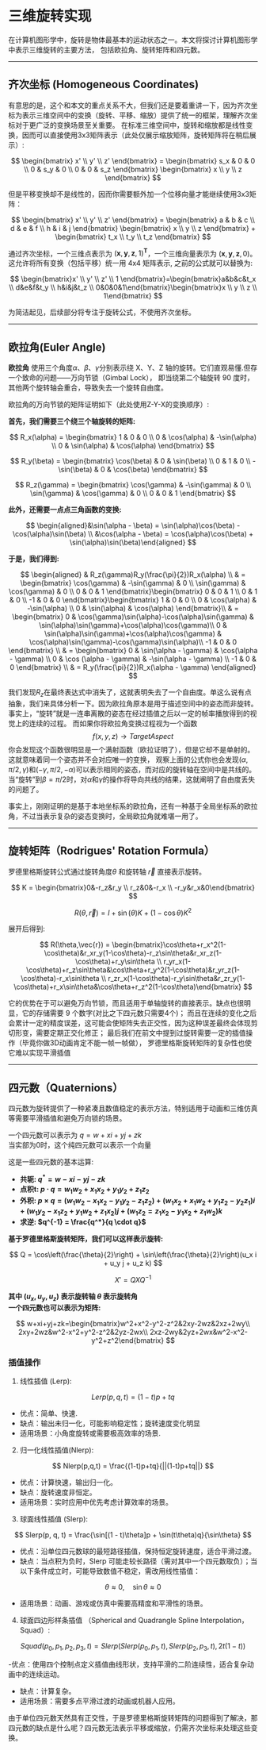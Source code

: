 # 三维旋转实现

在计算机图形学中，旋转是物体最基本的运动状态之一。本文将探讨计算机图形学中表示三维旋转的主要方法，
包括欧拉角、旋转矩阵和四元数。

___

## 齐次坐标 (Homogeneous Coordinates)

有意思的是，这个和本文的重点关系不大，但我们还是要着重讲一下，因为齐次坐标为表示三维空间中的变换（旋转、平移、缩放）提供了统一的框架，理解齐次坐标对于更广泛的变换场景至关重要。
在标准三维空间中，旋转和缩放都是线性变换，因而可以直接使用3x3矩阵表示（此处仅展示缩放矩阵，旋转矩阵将在稍后展示）:

$$
\begin{bmatrix}
x' \\  
y' \\
z'
\end{bmatrix} =
\begin{bmatrix}
s_x & 0 & 0 \\
0 & s_y & 0 \\
0 & 0 & s_z
\end{bmatrix}
\begin{bmatrix}
x \\
y \\
z
\end{bmatrix}
$$

但是平移变换却不是线性的，因而你需要额外加一个位移向量才能继续使用3x3矩阵：

$$
\begin{bmatrix}
x' \\  
y' \\
z'
\end{bmatrix} =
\begin{bmatrix}
a & b & c \\
d & e & f \\
h & i & j
\end{bmatrix}
\begin{bmatrix}
x \\
y \\
z
\end{bmatrix} +
\begin{bmatrix}
t_x \\
t_y \\
t_z
\end{bmatrix}
$$

通过齐次坐标，一个三维点表示为 $(\mathbf{x}, \mathbf{y}, \mathbf{z}, 1)^\mathbf{T}$，一个三维向量表示为 $(\mathbf{x}, \mathbf{y}, \mathbf{z}, 0)$。这允许将所有变换（包括平移）统一用 4x4 矩阵表示,
之前的公式就可以替换为:

$$
\begin{bmatrix}x' \\
y' \\ 
z' \\
1 \end{bmatrix}=\begin{bmatrix}a&b&c&t_x \\
d&e&f&t_y \\ 
h&i&j&t_z \\
0&0&0&1\end{bmatrix}\begin{bmatrix}x \\
y \\
z \\
1\end{bmatrix}
$$

为简洁起见，后续部分将专注于旋转公式，不使用齐次坐标。
___

##  欧拉角(Euler Angle)

**欧拉角**  使用三个角度$\alpha、\beta、\gamma$分别表示绕 X、Y、Z 轴的旋转。它们直观易懂.但存一个致命的问题——万向节锁（Gimbal Lock），
即当绕第二个轴旋转 90 度时，其他两个旋转轴会重合，导致失去一个旋转自由度。

欧拉角的万向节锁的矩阵证明如下（此处使用Z-Y-X的变换顺序）:


__首先，我们需要三个绕三个轴旋转的矩阵:__

$$
R_x(\alpha) = \begin{bmatrix} 1 & 0 & 0 \\
0 & \cos(\alpha) & -\sin(\alpha) \\
0 & \sin(\alpha) & \cos(\alpha) \end{bmatrix} 
$$

$$ 
R_y(\beta) = \begin{bmatrix} \cos(\beta) & 0 & \sin(\beta) \\
0 & 1 & 0 \\
-\sin(\beta) & 0 & \cos(\beta) \end{bmatrix}
$$

$$
R_z(\gamma) = \begin{bmatrix} \cos(\gamma) & -\sin(\gamma) & 0 \\
\sin(\gamma) & \cos(\gamma) & 0 \\
0 & 0 & 1 \end{bmatrix}
$$

__此外，还需要一点点三角函数的变换:__

$$ 
\begin{aligned}&\sin(\alpha - \beta) = \sin(\alpha)\cos(\beta) - \cos(\alpha)\sin(\beta) \\
&\cos(\alpha - \beta) = \cos(\alpha)\cos(\beta) + \sin(\alpha)\sin(\beta)\end{aligned}
$$

__于是，我们得到:__

$$ 
\begin{aligned} 
& R_z(\gamma)R_y(\frac{\pi}{2})R_x(\alpha) \\
& = \begin{bmatrix} \cos(\gamma) & -\sin(\gamma) & 0 \\
\sin(\gamma) & \cos(\gamma) & 0 \\ 
0 & 0 & 1 \end{bmatrix}\begin{bmatrix} 0 & 0 & 1 \\
0 & 1 & 0 \\
-1 & 0 & 0 \end{bmatrix}\begin{bmatrix} 1 & 0 & 0 \\
0 & \cos(\alpha) & -\sin(\alpha) \\ 
0 & \sin(\alpha) & \cos(\alpha) \end{bmatrix}\\
& = \begin{bmatrix} 0 & \cos(\gamma)\sin(\alpha)-\cos(\alpha)\sin(\gamma) & \sin(\alpha)\sin(\gamma)+\cos(\alpha)\cos(\gamma)\\
0 & \sin(\alpha)\sin(\gamma)+\cos(\alpha)\cos(\gamma) & \cos(\alpha)\sin(\gamma)-\cos(\gamma)\sin(\alpha)\\
-1 & 0 & 0 \end{bmatrix} \\
& = \begin{bmatrix} 0 & \sin(\alpha - \gamma) & \cos(\alpha - \gamma) \\ 
0 & \cos (\alpha - \gamma) & -\sin(\alpha - \gamma) \\
-1 & 0 & 0 \end{bmatrix} \\
& = R_y(\frac{\pi}{2})R_x(\alpha - \gamma)
\end{aligned}
$$

我们发现$R_z$在最终表达式中消失了，这就表明失去了一个自由度。单这么说有点抽象，我们来具体分析一下。因为欧拉角原本是用于描述空间中的姿态而非旋转。
事实上，“旋转”就是一连串离散的姿态在经过插值之后以一定的帧率播放得到的视觉上的连续的过程。
而如果你将欧拉角变换过程视为一个函数
$$
f(x, y, z) \rightarrow TargetAspect
$$
你会发现这个函数很明显是一个满射函数（欧拉证明了），但是它却不是单射的。这就意味着同一个姿态并不会对应唯一的变换，
观察上面的公式你也会发现$(\alpha , \pi/2, \gamma)$和$(-\gamma, \pi/2, -\alpha)$可以表示相同的姿态，而对应的旋转轴在空间中是共线的。
当“旋转”到$\beta=\pi/2$时，对$\alpha$和$\gamma$的操作将导向共线的结果，这就阐明了自由度丢失的问题了。

事实上，刚刚证明的是基于本地坐标系的欧拉角，还有一种基于全局坐标系的欧拉角，不过当表示复杂的姿态变换时，全局欧拉角就难堪一用了。

---

## 旋转矩阵（Rodrigues' Rotation Formula）

罗德里格斯旋转公式通过旋转角度$\theta$ 和旋转轴 $\vec{r}$ 直接表示旋转。

$$
K = \begin{bmatrix}0&-r_z&r_y \\
r_z&0&-r_x \\
-r_y&r_x&0\end{bmatrix} 
$$

$$
R(\theta,\vec{r}) = I + \sin(\theta) K + (1 - \cos\theta)K^2
$$

展开后得到:

$$ 
R(\theta,\vec{r}) = 
\begin{bmatrix}\cos\theta+r_x^2(1-\cos\theta)&r_xr_y(1-\cos\theta)-r_z\sin\theta&r_xr_z(1-\cos\theta)+r_y\sin\theta \\
r_yr_x(1-\cos\theta)+r_z\sin\theta&\cos\theta+r_y^2(1-\cos\theta)&r_yr_z(1-\cos\theta)-r_x\sin\theta \\
r_zr_x(1-\cos\theta)-r_y\sin\theta&r_zr_y(1-\cos\theta)+r_x\sin\theta&\cos\theta+r_z^2(1-\cos\theta)\end{bmatrix} 
$$

它的优势在于可以避免万向节锁，而且适用于单轴旋转的直接表示。缺点也很明显，它的存储需要 9 个数字(对比之下四元数只需要4个)；
而且在连续的变化之后会累计一定的精度误差，这可能会使矩阵失去正交性，因为这种误差最终会体现剪切形变，需要定期正交化修正；
最后我们在前文中提到过旋转需要一定的插值操作（毕竟你做3D动画肯定不能一帧一帧做），
罗德里格斯旋转矩阵的复杂性也使它难以实现平滑插值
___
## 四元数（Quaternions）
四元数为旋转提供了一种紧凑且数值稳定的表示方法，特别适用于动画和三维仿真等需要平滑插值和避免万向锁的场景。

一个四元数可以表示为 $q = w + xi + yj + zk$\
当实部为0时，这个纯四元数可以表示一个向量

这是一些四元数的基本运算:
- __共轭: $q^* = w - xi - yj - zk$__
- __点积t: $p \cdot q= w_1w_2 + x_1x_2 + y_1y_2 + z_1z_2$__
- __外积: $p\times q=(w_1w_2-x_1x_2-y_1y_2-z_1z_2)+(w_1x_2+x_1w_2+y_1z_2-y_2z_1)i+(w_1y_2-x_1z_2+y_1w_2+z_1x_2)j+(w_1z_2=z_1x_2-y_1x_2+z_1w_2)k$__
- __求逆: $q^{-1} = \frac{q^*}{q \cdot q}$__

__基于罗德里格斯旋转矩阵，我们可以这样表示旋转:__

$$
Q = \cos\left(\frac{\theta}{2}\right) + \sin\left(\frac{\theta}{2}\right)(u_x i + u_y j + u_z k) 
$$

$$ 
X' = QXQ^{-1} 
$$

__其中 $(u_x, u_y, u_z)$ 表示旋转轴 $\theta$ 表示旋转角__\
__一个四元数也可以表示为矩阵:__

$$
w+xi+yj+zk=\begin{bmatrix}w^2+x^2-y^2-z^2&2xy-2wz&2xz+2wy\\
2xy+2wz&w^2-x^2+y^2-z^2&2yz-2wx\\
2xz-2wy&2yz+2wx&w^2-x^2-y^2+z^2\end{bmatrix} 
$$

### 插值操作
1. 线性插值 (Lerp):

$$
Lerp(p, q, t) = (1-t)p+tq 
$$

   - 优点：简单、快速.
   - 缺点：输出未归一化，可能影响稳定性；旋转速度变化明显
   - 适用场景：小角度旋转或需要极高效率的场景.
2. 归一化线性插值(Nlerp):

$$ 
Nlerp(p,q,t) = \frac{(1-t)p+tq}{||(1-t)p+tq||}
$$

  - 优点：计算快速，输出归一化。
  - 缺点：旋转速度非恒定。
  - 适用场景：实时应用中优先考虑计算效率的场景。
3. 球面线性插值 (Slerp):

$$ 
Slerp(p, q, t) = \frac{\sin[(1 - t)\theta]p + \sin(t\theta)q}{\sin\theta}
$$

- 优点：沿单位四元数球的最短路径插值，保持恒定旋转速度，适合平滑过渡。
- 缺点：当点积为负时，Slerp 可能走较长路径（需对其中一个四元数取负）；当以下条件成立时，可能导致数值不稳定，需改用线性插值：

$$ \theta \approx 0, \quad \sin\theta \approx 0 $$

- 适用场景：动画、游戏或仿真中需要高精度和平滑性的场景。
4. 球面四边形样条插值 （Spherical and Quadrangle Spline Interpolation，Squad）:

$$ 
Squad(p_0,p_1,p_2,p_3,t) = Slerp(Slerp(p_0,p_1,t),Slerp(p_2,p_3,t),2t(1-t))
$$

   -优点：使用四个控制点定义插值曲线形状，支持平滑的二阶连续性，适合复杂动画中的连续运动。
   - 缺点：计算复杂。
   - 适用场景：需要多点平滑过渡的动画或机器人应用。

由于单位四元数天然具有正交性，于是罗德里格斯旋转矩阵的问题得到了解决，那四元数的缺点是什么呢？四元数无法表示平移或缩放，仍需齐次坐标来处理这些变换。
